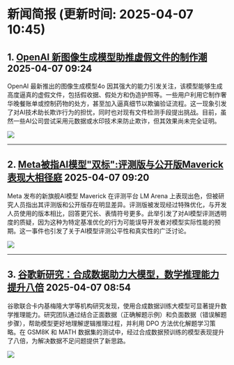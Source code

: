 

# 新闻简报 (更新时间: 2025-04-07 10:45)

## 1. [OpenAI 新图像生成模型助推虚假文件的制作潮](https://www.aibase.com/zh/news/16870)   2025-04-07 09:24

OpenAI 最新推出的图像生成模型4o 因其强大的能力引发关注，该模型能够生成高度逼真的虚假文件，包括假收据、假处方和伪造护照等。一些用户利用它制作奢华晚餐账单或控制药物的处方，甚至加入逼真细节以欺骗验证流程。这一现象引发了对AI技术助长欺诈行为的担忧，同时也对现有文件检测手段提出挑战。目前，虽然一些AI公司尝试采用元数据或水印技术来防止欺诈，但其效果尚未完全证明。

![](https://upload.chinaz.com/2025/0407/6387961465414723411193632.png)

---

## 2. [Meta被指AI模型"双标":评测版与公开版Maverick表现大相径庭](https://www.aibase.com/zh/news/16869)   2025-04-07 09:20

Meta 发布的新旗舰AI模型 Maverick 在评测平台 LM Arena 上表现出色，但被研究人员指出其评测版和公开版存在明显差异。评测版被发现经过特殊优化，与开发人员使用的版本相比，回答更冗长、表情符号更多。此举引发了对AI模型评测透明度的质疑，因为这种为特定基准优化的行为可能误导开发者对模型实际性能的预期。这一事件也引发了关于AI模型评测公平性和真实性的广泛讨论。

![](https://pic.chinaz.com/picmap/202111072153100579_0.jpg)

---

## 3. [谷歌新研究：合成数据助力大模型，数学推理能力提升八倍](https://www.aibase.com/zh/news/16868)   2025-04-07 08:54

谷歌联合卡内基梅隆大学等机构研究发现，使用合成数据训练大模型可显著提升数学推理能力。研究团队通过结合正面数据（正确解题示例）和负面数据（错误解题步骤），帮助模型更好地理解逻辑推理过程，并利用 DPO 方法优化解题学习策略。在 GSM8K 和 MATH 数据集的测试中，经过合成数据预训练的模型表现提升了八倍，为解决数据不足问题提供了新思路。

![](https://upload.chinaz.com/2025/0407/6387961286362403272246948.png)